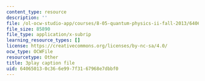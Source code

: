 ```yaml
---
content_type: resource
description: ''
file: /ol-ocw-studio-app/courses/8-05-quantum-physics-ii-fall-2013/640650130c366e997f3167968e7dbbf0_LYXIUtVzPAM.srt
file_size: 85890
file_type: application/x-subrip
learning_resource_types: []
license: https://creativecommons.org/licenses/by-nc-sa/4.0/
ocw_type: OCWFile
resourcetype: Other
title: 3play caption file
uid: 64065013-0c36-6e99-7f31-67968e7dbbf0
---
```

